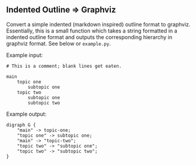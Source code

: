 ## Indented Outline => Graphviz

Convert a simple indented (markdown inspired) outline format to graphviz. Essentially, this is a small function which takes a string formatted in a indented outline format and outputs the corresponding hierarchy in graphviz format. See below or `example.py`.

Example input:

    # This is a comment; blank lines get eaten.

    main
        topic one
            subtopic one
        topic two
            subtopic one
            subtopic two

Example output:

    digraph G {
        "main" -> topic-one;
        "topic one" -> subtopic one;
        "main" -> "topic-two";
        "topic two" -> "subtopic one";
        "topic two" -> "subtopic two";
    }
